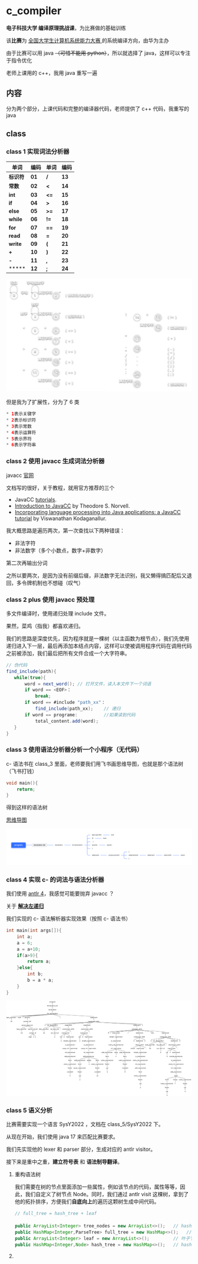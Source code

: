 # c_compiler



**电子科技大学 编译原理挑战课**，为比赛做的基础训练

该**比赛**为 [全国大学生计算机系统能力大赛 ](https://compiler.educg.net)的系统编译方向，由华为主办

由于比赛可以用 java ~~（可惜不能用 python）~~，所以就选择了 java，这样可以专注于指令优化

老师上课用的 c++，我用 java 重写一遍



## 内容

分为两个部分，上课代码和完整的编译器代码，老师提供了 c++ 代码，我重写的 java



## class

### class 1  实现词法分析器

| **单词**   | **编码** | **单词** | **编码** |
| ---------- | -------- | -------- | -------- |
| **标识符** | **01**   | **/**    | **13**   |
| **常数**   | **02**   | **<**    | **14**   |
| **int**    | **03**   | **<=**   | **15**   |
| **if**     | **04**   | **>**    | **16**   |
| **else**   | **05**   | **>=**   | **17**   |
| **while**  | **06**   | **!=**   | **18**   |
| **for**    | **07**   | **==**   | **19**   |
| **read**   | **08**   | **=**    | **20**   |
| **write**  | **09**   | **(**    | **21**   |
| **+**      | **10**   | **)**    | **22**   |
| **-**      | **11**   | **,**    | **23**   |
| *****      | **12**   | **;**    | **24**   |

![](https://github.com/Eric-is-good/c_compiler/blob/main/imgs/1.png)

但是我为了扩展性，分为了 6 类

```java
* 1表示关键字
* 2表示标识符
* 3表示常数
* 4表示运算符
* 5表示界符
* 6表示字符串
```



### class 2 使用 javacc 生成词法分析器

javacc [官网](https://javacc.github.io/javacc/)

文档写的很好，关于教程，就用官方推荐的三个

- JavaCC [tutorials](https://javacc.github.io/javacc/tutorials/).
- [Introduction to JavaCC](https://www.engr.mun.ca/~theo/JavaCC-Tutorial/javacc-tutorial.pdf) by Theodore S. Norvell.
- [Incorporating language processing into Java applications: a JavaCC tutorial](https://ieeexplore.ieee.org/document/1309649) by Viswanathan Kodaganallur.

我大概思路是遍历两次，第一次查找以下两种错误：

- 非法字符
- 非法数字（多个小数点，数字+非数字）

第二次再输出分词

之所以要两次，是因为没有前缀后缀，非法数字无法识别，我又懒得搞匹配后又退回，多令牌机制也不想碰（叹气）



### class 2 plus 使用 javacc 预处理

多文件编译时，使用递归处理 include 文件。

果然，菜鸡（指我）都喜欢递归。

我们的思路是深度优先，因为程序就是一棵树（以主函数为根节点），我们先使用递归进入下一层，最后再添加本结点内容，这样可以使被调用程序代码在调用代码之前被添加，我们最后把所有文件合成一个大字符串。

```java
// 伪代码
find_include(path){
   while(true){
       word = next_word(); // 打开文件，读入本文件下一个词语
       if word == <EOF>：
           break;
       if word == #include "path_xx"：
           find_include(path_xx);    // 递归
       if word == programe:          //如果读到代码
           total_content.add(word);
   }
}
```



### class 3 使用语法分析器分析一个小程序（无代码）

c- 语法书在 class_3 里面，老师要我们用飞书画思维导图，也就是那个语法树（飞书打钱）

```c
void main(){
	return;
}
```

得到这样的语法树

[思维导图](https://uestc.feishu.cn/mindnotes/bmncnx6rCky2aSf2f9GXDlaXBHd)

![](https://github.com/Eric-is-good/c_compiler/blob/main/class/class_3/program.png)



### class 4 实现 c- 的词法与语法分析器

我们使用 [antlr 4](https://www.antlr.org/)，我感觉可能要抛弃 javacc ？

关于 [**解决左递归**](https://stackoverflow.com/questions/2999755/removing-left-recursion-in-antlr)

我们实现的 c- 语法解析器实现效果（按照 c- 语法书）

```c
int main(int args[]){
    int a;
    a = 6;
    a = a+10;
    if(a>9){
        return a;
    }else{
        int b;
        b = a * a;
    }
}
```

![](https://github.com/Eric-is-good/c_compiler/blob/main/class/class_4/antlr4_parse_tree.png)



### class 5 语义分析

比赛需要实现一个语言 SysY2022 ，文档在 class_5/SysY2022 下。

从现在开始，我们使用 java 17 来匹配比赛要求。

我们先实现他的  lexer 和 parser 部分，生成对应的 antlr visitor。

接下来是重中之重，**建立符号表** 和 **语法制导翻译**。

1. 重构语法树

   我们需要在树的节点里面添加一些属性，例如该节点的代码，属性等等，因此，我们自定义了树节点 Node。同时，我们通过 antlr visit 这棵树，拿到了他的拓扑排序，方便我们**自底向上**的遍历这颗树生成中间代码。

   ```java
   // full_tree = hash_tree + leaf
   
   public ArrayList<Integer> tree_nodes = new ArrayList<>();   // hashcode 树的拓扑排序
   public HashMap<Integer,ParseTree> full_tree = new HashMap<>();   // 因为 tree_nodes 没有叶子节点
   public ArrayList<Integer> leaf = new ArrayList<>();         // 叶子节点
   public HashMap<Integer,Node> hash_tree = new HashMap<>();   // hash 树
   ```

   

2. 
